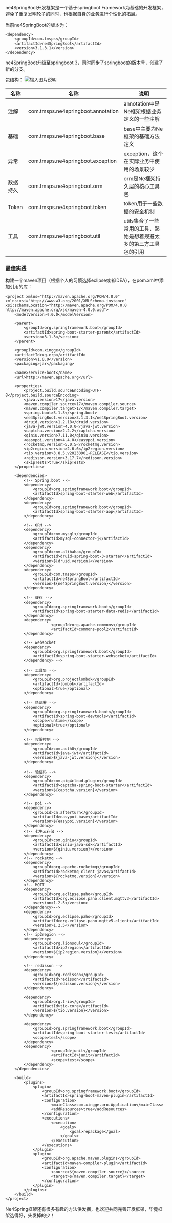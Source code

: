 ne4SpringBoot开发框架是一个基于springboot Framework为基础的开发框架，避免了重复发明轮子的同时，也根据自身的业务进行个性化的拓展。

当前ne4SpringBoot的版本为：
```
<dependency>
    <groupId>com.tmsps</groupId>
    <artifactId>ne4SpringBoot</artifactId>
    <version>3.1.3.1</version>
</dependency>
```


ne4SpringBoot升级至springboot 3，同时同步了springboot的版本号，创建了新的分支。

包结构：
![输入图片说明](img%E5%BE%AE%E4%BF%A1%E5%9B%BE%E7%89%87_20231007111631.png)

| 名称    | 名称                                 | 说明                                  |
|-------|------------------------------------|-------------------------------------|
| 注解    | com.tmsps.ne4springboot.annotation | annotation中是Ne框架根据业务定义的一些注解         |
| 基础    | com.tmsps.ne4springboot.base       | base中主要为Ne框架的基础方法定义                 |
| 异常    | com.tmsps.ne4springboot.exception  | exception，这个在实际业务中使用的场景较少           |
| 数据持久  | com.tmsps.ne4springboot.orm        | orm是Ne框架持久层的核心工具包                   |
| Token | com.tmsps.ne4springboot.token      | token用于一些数据的安全机制                    |
| 工具    | com.tmsps.ne4springboot.util       | utils集合了一些常用的工具，起始是想着规避太多的第三方工具包的引用 |


### 最佳实践

构建一个maven项目（根据个人的习惯选择eclipse或者IDEA），在pom.xml中添加引用的库：

```
<project xmlns="http://maven.apache.org/POM/4.0.0" xmlns:xsi="http://www.w3.org/2001/XMLSchema-instance" xsi:schemaLocation="http://maven.apache.org/POM/4.0.0 http://maven.apache.org/xsd/maven-4.0.0.xsd">
	<modelVersion>4.0.0</modelVersion>

	<parent>
		<groupId>org.springframework.boot</groupId>
		<artifactId>spring-boot-starter-parent</artifactId>
		<version>3.1.3</version>
	</parent>

	<groupId>com.xingge</groupId>
	<artifactId>xg-erp</artifactId>
	<version>v1.0.0</version>
	<packaging>jar</packaging>

	<name>service-boot</name>
	<url>http://maven.apache.org</url>

	<properties>
		<project.build.sourceEncoding>UTF-8</project.build.sourceEncoding>
		<java.version>17</java.version>
		<maven.compiler.source>17</maven.compiler.source>
		<maven.compiler.target>17</maven.compiler.target>
		<spring.boot>3.1.3</spring.boot>
		<ne4SpringBoot.version>3.1.3.1</ne4SpringBoot.version>
		<druid.version>1.2.18</druid.version>
		<java-jwt.version>4.0.0</java-jwt.version>
		<captcha.version>2.2.2</captcha.version>
		<qiniu.version>7.11.0</qiniu.version>
		<easypoi.version>4.4.0</easypoi.version>
		<rocketmq.version>5.0.5</rocketmq.version>
		<ip2region.version>2.6.6</ip2region.version>
		<tio.version>3.8.5.v20230901-RELEASE</tio.version>
		<redisson.version>3.17.7</redisson.version>
		<skipTests>true</skipTests>
	</properties>

	<dependencies>
		<!-- Spring.boot -->
		<dependency>
			<groupId>org.springframework.boot</groupId>
			<artifactId>spring-boot-starter-web</artifactId>
		</dependency>
		<dependency>
			<groupId>org.springframework.boot</groupId>
			<artifactId>spring-boot-starter-aop</artifactId>
		</dependency>

		<!-- ORM -->
		<dependency>
			<groupId>com.mysql</groupId>
			<artifactId>mysql-connector-j</artifactId>
		</dependency>
		<dependency>
			<groupId>com.alibaba</groupId>
			<artifactId>druid-spring-boot-3-starter</artifactId>
			<version>${druid.version}</version>
		</dependency>
		<dependency>
			<groupId>com.tmsps</groupId>
			<artifactId>ne4SpringBoot</artifactId>
			<version>${ne4SpringBoot.version}</version>
		</dependency>

		<!-- 缓存 -->
		<dependency>
			<groupId>org.springframework.boot</groupId>
			<artifactId>spring-boot-starter-data-redis</artifactId>
		</dependency>
		<dependency>
                    <groupId>org.apache.commons</groupId>
                    <artifactId>commons-pool2</artifactId>
		</dependency>

		<!-- websocket 
		<dependency>
			<groupId>org.springframework.boot</groupId>
			<artifactId>spring-boot-starter-websocket</artifactId>
		</dependency> -->

		<!-- 工具集 -->
		<dependency>
			<groupId>org.projectlombok</groupId>
			<artifactId>lombok</artifactId>
			<optional>true</optional>
		</dependency>

		<!-- 热部署 -->
		<dependency>
			<groupId>org.springframework.boot</groupId>
			<artifactId>spring-boot-devtools</artifactId>
			<scope>runtime</scope>
			<optional>true</optional>
		</dependency>

		<!-- 权限控制 -->
		<dependency>
			<groupId>com.auth0</groupId>
			<artifactId>java-jwt</artifactId>
			<version>${java-jwt.version}</version>
		</dependency>

		<!-- 验证码 -->
		<dependency>
			<groupId>com.pig4cloud.plugin</groupId>
			<artifactId>captcha-spring-boot-starter</artifactId>
			<version>${captcha.version}</version>
		</dependency>

		<!-- poi -->
		<dependency>
			<groupId>cn.afterturn</groupId>
			<artifactId>easypoi-base</artifactId>
			<version>${easypoi.version}</version>
		</dependency>
		<!-- 七牛云存储 -->
		<dependency>
			<groupId>com.qiniu</groupId>
			<artifactId>qiniu-java-sdk</artifactId>
			<version>${qiniu.version}</version>
		</dependency>
		<!-- rocketmq -->
		<dependency>
			<groupId>org.apache.rocketmq</groupId>
			<artifactId>rocketmq-client-java</artifactId>
			<version>${rocketmq.version}</version>
		</dependency>
		<!-- MQTT 
		<dependency>
			<groupId>org.eclipse.paho</groupId>
			<artifactId>org.eclipse.paho.client.mqttv3</artifactId>
			<version>1.2.5</version>
		</dependency>-->
		<dependency>
			<groupId>org.eclipse.paho</groupId>
			<artifactId>org.eclipse.paho.mqttv5.client</artifactId>
			<version>1.2.5</version>
		</dependency>
		<!-- ip2region -->
		<dependency>
			<groupId>org.lionsoul</groupId>
			<artifactId>ip2region</artifactId>
			<version>${ip2region.version}</version>
		</dependency>

		<!-- redisson -->
		<dependency>
			<groupId>org.redisson</groupId>
			<artifactId>redisson</artifactId>
			<version>${redisson.version}</version>
		</dependency>

		<dependency>
			<groupId>org.t-io</groupId>
			<artifactId>tio-core</artifactId>
			<version>${tio.version}</version>
		</dependency>
		
		<dependency>
			<groupId>org.springframework.boot</groupId>
			<artifactId>spring-boot-starter-test</artifactId>
			<scope>test</scope>
		</dependency>
		<dependency>
                    <groupId>junit</groupId>
                    <artifactId>junit</artifactId>
                    <scope>test</scope>
		</dependency>
	</dependencies>
	
	<build>
		<plugins>
			<plugin>
				<groupId>org.springframework.boot</groupId>
				<artifactId>spring-boot-maven-plugin</artifactId>
				<configuration>
					<mainClass>com.xingge.pro.Application</mainClass>
					<addResources>true</addResources>
				</configuration>
				<executions>
					<execution>
						<goals>
							<goal>repackage</goal>
						</goals>
					</execution>
				</executions>
			</plugin>
			<plugin>
				<groupId>org.apache.maven.plugins</groupId>
				<artifactId>maven-compiler-plugin</artifactId>
				<configuration>
					<source>${maven.compiler.source}</source>
					<target>${maven.compiler.target}</target>
				</configuration>
			</plugin>
		</plugins>
	</build>
</project>

```

Ne4Spring框架还有很多有趣的方法供发掘，也欢迎共同完善开发框架，毕竟框架选得好，头发掉的少！